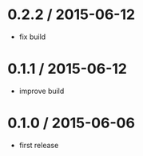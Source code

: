 
0.2.2 / 2015-06-12
==================

  * fix build

0.1.1 / 2015-06-12
==================

  * improve build

0.1.0 / 2015-06-06
==================

  * first release
